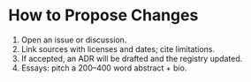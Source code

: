 # How to Propose Changes

1. Open an issue or discussion.
2. Link sources with licenses and dates; cite limitations.
3. If accepted, an ADR will be drafted and the registry updated.
4. Essays: pitch a 200–400 word abstract + bio.
